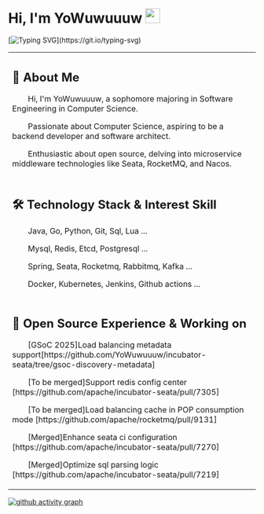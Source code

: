 # Hi, I'm YoWuwuuuw <img src="https://media.giphy.com/media/hvRJCLFzcasrR4ia7z/giphy.gif" width="30">

[![Typing SVG](https://readme-typing-svg.demolab.com?font=Exo+2&size=22&pause=1000&width=435&lines=Welcome+to+my+GitHub+profile!)](https://git.io/typing-svg)

<table>
  
<tr><td>

## 🙋 About Me

<p>&emsp;&emsp;Hi, I'm YoWuwuuuw, a sophomore majoring in Software Engineering in Computer Science.</p>
<p>&emsp;&emsp;Passionate about Computer Science, aspiring to be a backend developer and software architect.</p>
<p>&emsp;&emsp;Enthusiastic about open source, delving into microservice middleware technologies like Seata, RocketMQ, and Nacos.</p>

</td></tr>

<tr><td>

## 🛠️ Technology Stack & Interest Skill
<p>&emsp;&emsp;Java,  Go,  Python,  Git,  Sql,  Lua ...</p>
<p>&emsp;&emsp;Mysql,  Redis,  Etcd,  Postgresql ...</p>
<p>&emsp;&emsp;Spring,  Seata,  Rocketmq,  Rabbitmq,  Kafka ...</p>
<p>&emsp;&emsp;Docker,  Kubernetes,  Jenkins,  Github actions ...</p>

</td></tr>

<tr><td>
  
## 📃 Open Source Experience & Working on

<p>&emsp;&emsp;[GSoC 2025]Load balancing metadata support[https://github.com/YoWuwuuuw/incubator-seata/tree/gsoc-discovery-metadata]</p>
<p>&emsp;&emsp;[To be merged]Support redis config center [https://github.com/apache/incubator-seata/pull/7305]</p>
<p>&emsp;&emsp;[To be merged]Load balancing cache in POP consumption mode [https://github.com/apache/rocketmq/pull/9131]</p>
<p>&emsp;&emsp;[Merged]Enhance seata ci configuration [https://github.com/apache/incubator-seata/pull/7270]</p>
<p>&emsp;&emsp;[Merged]Optimize sql parsing logic [https://github.com/apache/incubator-seata/pull/7219]</p>

</td></tr>

</table>

[![github activity graph](https://github-readme-activity-graph.vercel.app/graph?username=YoWuwuuuw&bg_color=ffffff&color=9e4c98&line=9992f7&point=1e6794&area=true&hide_border=true)](https://github.com/ashutosh00710/github-readme-activity-graph)

